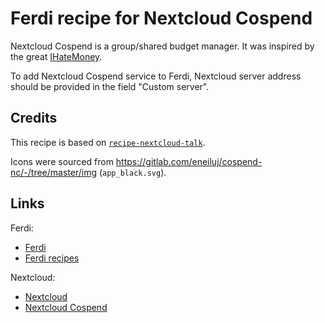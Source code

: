 # Ferdi recipe for Nextcloud Cospend

Nextcloud Cospend is a group/shared budget manager.
It was inspired by the great [IHateMoney](https://github.com/spiral-project/ihatemoney/).

To add Nextcloud Cospend service to Ferdi, Nextcloud server address should be provided in the field "Custom server".

## Credits

This recipe is based on [`recipe-nextcloud-talk`](https://github.com/meetfranz/recipe-nextcloud-talk).

Icons were sourced from <https://gitlab.com/eneiluj/cospend-nc/-/tree/master/img> (`app_black.svg`).

## Links

Ferdi:

- [Ferdi](https://getferdi.com/)
- [Ferdi recipes](https://github.com/getferdi/recipes)

Nextcloud:

- [Nextcloud](https://nextcloud.com/)
- [Nextcloud Cospend](https://apps.nextcloud.com/apps/cospend)

